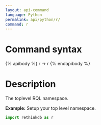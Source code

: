 ```yaml
---
layout: api-command 
language: Python
permalink: api/python/r/
command: r
---
```


# Command syntax #

{% apibody %}
r &rarr; r
{% endapibody %}

# Description #

The toplevel RQL namespace.

__Example:__ Setup your top level namespace.

```py
import rethinkdb as r
```

